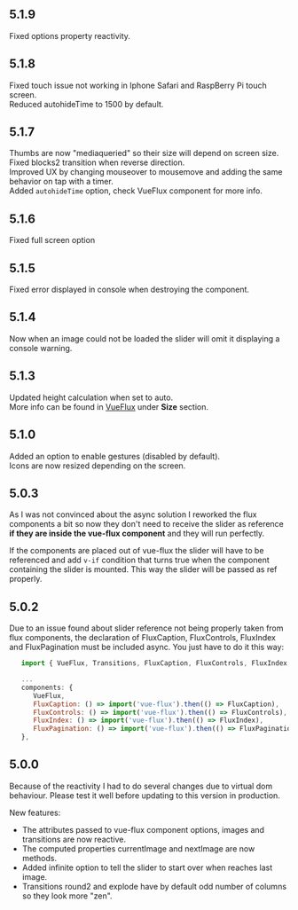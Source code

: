 ## 5.1.9
Fixed options property reactivity.

## 5.1.8
Fixed touch issue not working in Iphone Safari and RaspBerry Pi touch screen.  
Reduced autohideTime to 1500 by default.

## 5.1.7
Thumbs are now "mediaqueried" so their size will depend on screen size.  
Fixed blocks2 transition when reverse direction.  
Improved UX by changing mouseover to mousemove and adding the same behavior on tap with a timer.  
Added `autohideTime` option, check VueFlux component for more info.

## 5.1.6
Fixed full screen option

## 5.1.5
Fixed error displayed in console when destroying the component.

## 5.1.4
Now when an image could not be loaded the slider will omit it displaying a console warning.

## 5.1.3
Updated height calculation when set to auto.  
More info can be found in [VueFlux](https://github.com/deulos/vue-flux/wiki/VueFlux) under **Size** section.

## 5.1.0
Added an option to enable gestures (disabled by default).  
Icons are now resized depending on the screen.

## 5.0.3
As I was not convinced about the async solution I reworked the flux components a bit so now they don't need to receive the slider as reference **if they are inside the vue-flux component** and they will run perfectly.

If the components are placed out of vue-flux the slider will have to be referenced and add `v-if` condition that turns true when the component containing the slider is mounted. This way the slider will be passed as ref properly.

## 5.0.2
Due to an issue found about slider reference not being properly taken from flux components, the declaration of FluxCaption, FluxControls, FluxIndex and FluxPagination must be included async. You just have to do it this way:

``` javascript
   import { VueFlux, Transitions, FluxCaption, FluxControls, FluxIndex, FluxPagination } from 'vue-flux';

   ...
   components: {
      VueFlux,
      FluxCaption: () => import('vue-flux').then(() => FluxCaption),
      FluxControls: () => import('vue-flux').then(() => FluxControls),
      FluxIndex: () => import('vue-flux').then(() => FluxIndex),
      FluxPagination: () => import('vue-flux').then(() => FluxPagination)
   },
```

## 5.0.0
Because of the reactivity I had to do several changes due to virtual dom behaviour. Please test it well before updating to this version in production.

New features:  
* The attributes passed to vue-flux component options, images and transitions are now reactive.
* The computed properties currentImage and nextImage are now methods.
* Added infinite option to tell the slider to start over when reaches last image.
* Transitions round2 and explode have by default odd number of columns so they look more "zen".
